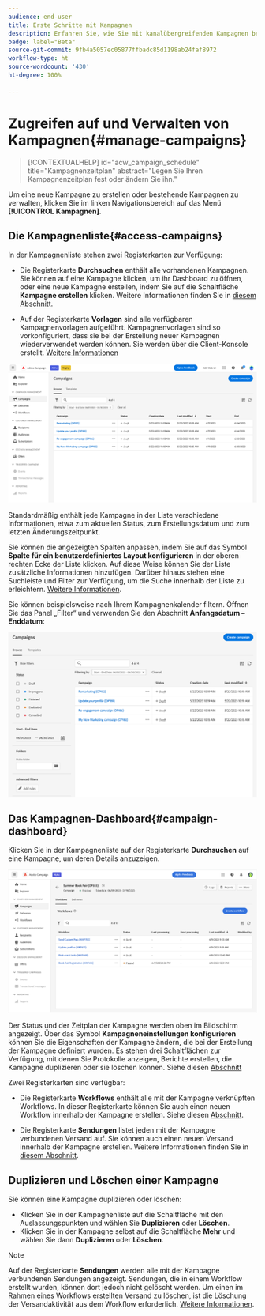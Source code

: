 ```yaml
---
audience: end-user
title: Erste Schritte mit Kampagnen
description: Erfahren Sie, wie Sie mit kanalübergreifenden Kampagnen beginnen
badge: label="Beta"
source-git-commit: 9fb4a5057ec05877ffbadc85d1198ab24faf8972
workflow-type: ht
source-wordcount: '430'
ht-degree: 100%

---
```



# Zugreifen auf und Verwalten von Kampagnen{#manage-campaigns}

>[!CONTEXTUALHELP]
>id="acw_campaign_schedule"
>title="Kampagnenzeitplan"
>abstract="Legen Sie Ihren Kampagnenzeitplan fest oder ändern Sie ihn."

Um eine neue Kampagne zu erstellen oder bestehende Kampagnen zu verwalten, klicken Sie im linken Navigationsbereich auf das Menü **[!UICONTROL Kampagnen]**.

## Die Kampagnenliste{#access-campaigns}

In der Kampagnenliste stehen zwei Registerkarten zur Verfügung:

* Die Registerkarte **Durchsuchen** enthält alle vorhandenen Kampagnen. Sie können auf eine Kampagne klicken, um ihr Dashboard zu öffnen, oder eine neue Kampagne erstellen, indem Sie auf die Schaltfläche **Kampagne erstellen** klicken. Weitere Informationen finden Sie in [diesem Abschnitt](create-campaigns.md#create-campaigns).

* Auf der Registerkarte **Vorlagen** sind alle verfügbaren Kampagnenvorlagen aufgeführt. Kampagnenvorlagen sind so vorkonfiguriert, dass sie bei der Erstellung neuer Kampagnen wiederverwendet werden können. Sie werden über die Client-Konsole erstellt. [Weitere Informationen](https://experienceleague.adobe.com/docs/campaign/automation/campaign-orchestration/marketing-campaign-templates.html?lang=de)

![Liste der Kampagnen](assets/campaign-list.png)

Standardmäßig enthält jede Kampagne in der Liste verschiedene Informationen, etwa zum aktuellen Status, zum Erstellungsdatum und zum letzten Änderungszeitpunkt.

Sie können die angezeigten Spalten anpassen, indem Sie auf das Symbol **Spalte für ein benutzerdefiniertes Layout konfigurieren** in der oberen rechten Ecke der Liste klicken. Auf diese Weise können Sie der Liste zusätzliche Informationen hinzufügen. Darüber hinaus stehen eine Suchleiste und Filter zur Verfügung, um die Suche innerhalb der Liste zu erleichtern. [Weitere Informationen](../get-started/user-interface.md#list-screens).

Sie können beispielsweise nach Ihrem Kampagnenkalender filtern. Öffnen Sie das Panel „Filter“ und verwenden Sie den Abschnitt **Anfangsdatum – Enddatum**:

![Kampagnenfilter](assets/campaign-filter-on-dates.png)

## Das Kampagnen-Dashboard{#campaign-dashboard}

Klicken Sie in der Kampagnenliste auf der Registerkarte **Durchsuchen** auf eine Kampagne, um deren Details anzuzeigen.

![Kampagnen-Dashboard](assets/campaign-dashboard.png)

Der Status und der Zeitplan der Kampagne werden oben im Bildschirm angezeigt. Über das Symbol **Kampagneneinstellungen konfigurieren** können Sie die Eigenschaften der Kampagne ändern, die bei der Erstellung der Kampagne definiert wurden. Es stehen drei Schaltflächen zur Verfügung, mit denen Sie Protokolle anzeigen, Berichte erstellen, die Kampagne duplizieren oder sie löschen können. Siehe diesen [Abschnitt](create-campaigns.md#create-campaigns)

Zwei Registerkarten sind verfügbar:

* Die Registerkarte **Workflows** enthält alle mit der Kampagne verknüpften Workflows. In dieser Registerkarte können Sie auch einen neuen Workflow innerhalb der Kampagne erstellen. Siehe diesen [Abschnitt](create-campaigns.md#create-campaigns).

* Die Registerkarte **Sendungen** listet jeden mit der Kampagne verbundenen Versand auf. Sie können auch einen neuen Versand innerhalb der Kampagne erstellen. Weitere Informationen finden Sie in [diesem Abschnitt](create-campaigns.md#create-campaigns).

## Duplizieren und Löschen einer Kampagne

Sie können eine Kampagne duplizieren oder löschen:

* Klicken Sie in der Kampagnenliste auf die Schaltfläche mit den Auslassungspunkten und wählen Sie **Duplizieren** oder **Löschen**.
* Klicken Sie in der Kampagne selbst auf die Schaltfläche **Mehr** und wählen Sie dann **Duplizieren** oder **Löschen**.

>[!NOTE]
>
>Auf der Registerkarte **Sendungen** werden alle mit der Kampagne verbundenen Sendungen angezeigt. Sendungen, die in einem Workflow erstellt wurden, können dort jedoch nicht gelöscht werden. Um einen im Rahmen eines Workflows erstellten Versand zu löschen, ist die Löschung der Versandaktivität aus dem Workflow erforderlich. [Weitere Informationen](../msg/gs-messages.md#delivery-delete).
